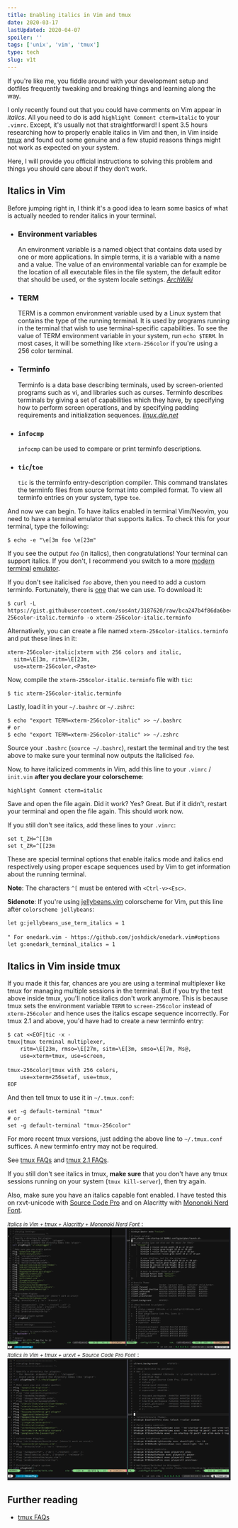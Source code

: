 ```yaml
---
title: Enabling italics in Vim and tmux
date: 2020-03-17
lastUpdated: 2020-04-07
spoiler: ''
tags: ['unix', 'vim', 'tmux']
type: tech
slug: v1t
---
```


If you're like me, you fiddle around with your development setup and dotfiles frequently tweaking and breaking things and learning along the way.

I only recently found out that you could have comments on Vim appear in _italics_. All you need to do is add `highlight Comment cterm=italic` to your `.vimrc`. Except, it's usually not that straightforward! I spent 3.5 hours researching how to properly enable italics in Vim and then, in Vim inside [tmux](https://github.com/tmux/tmux) and found out some genuine and a few stupid reasons things might not work as expected on your system.

Here, I will provide you official instructions to solving this problem and things you should care about if they don't work.

## Italics in Vim

Before jumping right in, I think it's a good idea to learn some basics of what is actually needed to render italics in your terminal.

- ### Environment variables

  An environment variable is a named object that contains data used by one or more applications. In simple terms, it is a variable with a name and a value. The value of an environmental variable can for example be the location of all executable files in the file system, the default editor that should be used, or the system locale settings. [_ArchWiki_](https://wiki.archlinux.org/index.php/Environment_variables)

- ### TERM

  TERM is a common environment variable used by a Linux system that contains the type of the running terminal. It is used by programs running in the terminal that wish to use terminal-specific capabilities. To see the value of TERM environment variable in your system, run `echo $TERM`. In most cases, it will be something like `xterm-256color` if you're using a 256 color terminal.

- ### Terminfo

  Terminfo is a data base describing terminals, used by screen-oriented programs such as vi, and libraries such as curses. Terminfo describes terminals by giving a set of capabilities which they have, by specifying how to perform screen operations, and by specifying padding requirements and initialization sequences. [_linux.die.net_](https://linux.die.net/man/5/terminfo)

- ### `infocmp`

  `infocmp` can be used to compare or print terminfo descriptions.

- ### `tic`/`toe`

  `tic` is the terminfo entry-description compiler. This command translates the terminfo files from source format into compiled format. To view all terminfo entries on your system, type `toe`.

And now we can begin. To have italics enabled in terminal Vim/Neovim, you need to have a terminal emulator that supports italics. To check this for your terminal, type the following:

```shell
$ echo -e "\e[3m foo \e[23m"
```

If you see the output _`foo`_ (in italics), then congratulations! Your terminal can support italics. If you don't, I recommend you switch to a more [modern](https://github.com/jwilm/alacritty) [terminal](http://software.schmorp.de/pkg/rxvt-unicode.html) [emulator](https://st.suckless.org/).

If you don't see italicised _`foo`_ above, then you need to add a custom terminfo. Fortunately, there is [one](https://gist.github.com/sos4nt/3187620) that we can use. To download it:

```shell
$ curl -L https://gist.githubusercontent.com/sos4nt/3187620/raw/bca247b4f86da6be4f60a69b9b380a11de804d1e/xterm-256color-italic.terminfo -o xterm-256color-italic.terminfo
```

Alternatively, you can create a file named `xterm-256color-italics.terminfo` and put these lines in it:

```
xterm-256color-italic|xterm with 256 colors and italic,
  sitm=\E[3m, ritm=\E[23m,
  use=xterm-256color,<Paste>
```

Now, compile the `xterm-256color-italic.terminfo` file with `tic`:

```shell
$ tic xterm-256color-italic.terminfo
```

Lastly, load it in your `~/.bashrc` or `~/.zshrc`:

```shell
$ echo "export TERM=xterm-256color-italic" >> ~/.bashrc
# or
$ echo "export TERM=xterm-256color-italic" >> ~/.zshrc
```

Source your `.bashrc` (`source ~/.bashrc`), restart the terminal and try the test above to make sure your terminal now outputs the italicised _`foo`_.

Now, to have italicized comments in Vim, add this line to your `.vimrc` / `init.vim` **after you declare your colorscheme**:

```vim
highlight Comment cterm=italic
```

Save and open the file again. Did it work? Yes? Great. But if it didn't, restart your terminal and open the file again. This should work now.

If you still don't see italics, add these lines to your `.vimrc`:

```vim
set t_ZH=^[[3m
set t_ZR=^[[23m
```

These are special terminal options that enable italics mode and italics end respectively using proper escape sequences used by Vim to get information about the running terminal.

**Note**: The characters `^[` must be entered with `<Ctrl-v><Esc>`.

**Sidenote**: If you're using [jellybeans.vim](https://github.com/nanotech/jellybeans.vim#italics) colorscheme for Vim, put this line after `colorscheme jellybeans`:

```vim
let g:jellybeans_use_term_italics = 1

" For onedark.vim - https://github.com/joshdick/onedark.vim#options
let g:onedark_terminal_italics = 1
```

## Italics in Vim inside tmux

If you made it this far, chances are you are using a terminal multiplexer like tmux for managing multiple sessions in the terminal. But if you try the test above inside tmux, you'll notice italics don't work anymore. This is because tmux sets the environment variable `TERM` to `screen-256color` instead of `xterm-256color` and hence uses the italics escape sequence incorrectly. For tmux 2.1 and above, you'd have had to create a new terminfo entry:

```shell
$ cat <<EOF|tic -x -
tmux|tmux terminal multiplexer,
    ritm=\E[23m, rmso=\E[27m, sitm=\E[3m, smso=\E[7m, Ms@,
    use=xterm+tmux, use=screen,

tmux-256color|tmux with 256 colors,
    use=xterm+256setaf, use=tmux,
EOF
```

And then tell tmux to use it in `~/.tmux.conf`:

```shell
set -g default-terminal "tmux"
# or
set -g default-terminal "tmux-256color"
```

For more recent tmux versions, just adding the above line to `~/.tmux.conf` suffices. A new terminfo entry may not be required.

See [tmux FAQs](https://github.com/tmux/tmux/wiki/FAQ#i-dont-see-italics-or-italics-and-reverse-are-the-wrong-way-round) and [tmux 2.1 FAQs](https://github.com/tmux/tmux/blob/2.1/FAQ#L355-L383).

If you still don't see italics in tmux, **make sure** that you don't have any tmux sessions running on your system (`tmux kill-server`), then try again.

Also, make sure you have an italics capable font enabled. I have tested this on rxvt-unicode with [Source Code Pro](https://github.com/adobe-fonts/source-code-pro) and on Alacritty with [Mononoki Nerd Font](https://github.com/ryanoasis/nerd-fonts).

_<small>Italics in Vim + tmux + Alacritty + Mononoki Nerd Font</small>_ :
![Italics in Vim+tmux+urxvt](./vim-tmux-italics-alacritty-mononoki-nerd.png)
_<small>Italics in Vim + tmux + urxvt + Source Code Pro Font</small>_ :
![Italics in Vim+tmux+Alacritty](./vim-tmux-italics-urxvt-source-code-pro.png)

## Further reading

- [tmux FAQs](https://github.com/tmux/tmux/wiki/FAQ)
